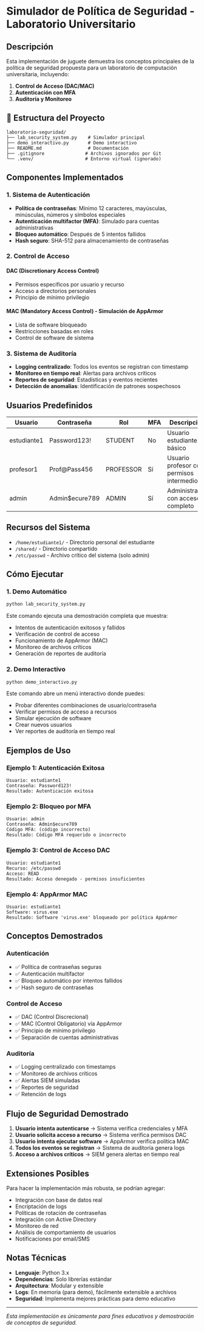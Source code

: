 # Simulador de Política de Seguridad - Laboratorio Universitario

## Descripción

Esta implementación de juguete demuestra los conceptos principales de la política de seguridad propuesta para un laboratorio de computación universitaria, incluyendo:

1. **Control de Acceso (DAC/MAC)**
2. **Autenticación con MFA**
3. **Auditoría y Monitoreo**

## 📁 Estructura del Proyecto

```
laboratorio-seguridad/
├── lab_security_system.py    # Simulador principal
├── demo_interactivo.py       # Demo interactivo
├── README.md                 # Documentación
├── .gitignore               # Archivos ignorados por Git
└── .venv/                   # Entorno virtual (ignorado)
```

## Componentes Implementados

### 1. Sistema de Autenticación

- **Política de contraseñas**: Mínimo 12 caracteres, mayúsculas, minúsculas, números y símbolos especiales
- **Autenticación multifactor (MFA)**: Simulado para cuentas administrativas
- **Bloqueo automático**: Después de 5 intentos fallidos
- **Hash seguro**: SHA-512 para almacenamiento de contraseñas

### 2. Control de Acceso

#### DAC (Discretionary Access Control)
- Permisos específicos por usuario y recurso
- Acceso a directorios personales
- Principio de mínimo privilegio

#### MAC (Mandatory Access Control) - Simulación de AppArmor
- Lista de software bloqueado
- Restricciones basadas en roles
- Control de software de sistema

### 3. Sistema de Auditoría

- **Logging centralizado**: Todos los eventos se registran con timestamp
- **Monitoreo en tiempo real**: Alertas para archivos críticos
- **Reportes de seguridad**: Estadísticas y eventos recientes
- **Detección de anomalías**: Identificación de patrones sospechosos

## Usuarios Predefinidos

| Usuario | Contraseña | Rol | MFA | Descripción |
|---------|------------|-----|-----|-------------|
| estudiante1 | Password123! | STUDENT | No | Usuario estudiante básico |
| profesor1 | Prof@Pass456 | PROFESSOR | Sí | Usuario profesor con permisos intermedios |
| admin | Admin$ecure789 | ADMIN | Sí | Administrador con acceso completo |

## Recursos del Sistema

- `/home/estudiante1/` - Directorio personal del estudiante
- `/shared/` - Directorio compartido
- `/etc/passwd` - Archivo crítico del sistema (solo admin)

## Cómo Ejecutar

### 1. Demo Automático
```bash
python lab_security_system.py
```

Este comando ejecuta una demostración completa que muestra:
- Intentos de autenticación exitosos y fallidos
- Verificación de control de acceso
- Funcionamiento de AppArmor (MAC)
- Monitoreo de archivos críticos
- Generación de reportes de auditoría

### 2. Demo Interactivo
```bash
python demo_interactivo.py
```

Este comando abre un menú interactivo donde puedes:
- Probar diferentes combinaciones de usuario/contraseña
- Verificar permisos de acceso a recursos
- Simular ejecución de software
- Crear nuevos usuarios
- Ver reportes de auditoría en tiempo real

## Ejemplos de Uso

### Ejemplo 1: Autenticación Exitosa
```
Usuario: estudiante1
Contraseña: Password123!
Resultado: Autenticación exitosa
```

### Ejemplo 2: Bloqueo por MFA
```
Usuario: admin
Contraseña: Admin$ecure789
Código MFA: (código incorrecto)
Resultado: Código MFA requerido o incorrecto
```

### Ejemplo 3: Control de Acceso DAC
```
Usuario: estudiante1
Recurso: /etc/passwd
Acceso: READ
Resultado: Acceso denegado - permisos insuficientes
```

### Ejemplo 4: AppArmor MAC
```
Usuario: estudiante1
Software: virus.exe
Resultado: Software 'virus.exe' bloqueado por política AppArmor
```

## Conceptos Demostrados

### Autenticación
- ✅ Política de contraseñas seguras
- ✅ Autenticación multifactor
- ✅ Bloqueo automático por intentos fallidos
- ✅ Hash seguro de contraseñas

### Control de Acceso
- ✅ DAC (Control Discrecional)
- ✅ MAC (Control Obligatorio) vía AppArmor
- ✅ Principio de mínimo privilegio
- ✅ Separación de cuentas administrativas

### Auditoría
- ✅ Logging centralizado con timestamps
- ✅ Monitoreo de archivos críticos
- ✅ Alertas SIEM simuladas
- ✅ Reportes de seguridad
- ✅ Retención de logs

## Flujo de Seguridad Demostrado

1. **Usuario intenta autenticarse** → Sistema verifica credenciales y MFA
2. **Usuario solicita acceso a recurso** → Sistema verifica permisos DAC
3. **Usuario intenta ejecutar software** → AppArmor verifica política MAC
4. **Todos los eventos se registran** → Sistema de auditoría genera logs
5. **Acceso a archivos críticos** → SIEM genera alertas en tiempo real

## Extensiones Posibles

Para hacer la implementación más robusta, se podrían agregar:

- Integración con base de datos real
- Encriptación de logs
- Políticas de rotación de contraseñas
- Integración con Active Directory
- Monitoreo de red
- Análisis de comportamiento de usuarios
- Notificaciones por email/SMS

## Notas Técnicas

- **Lenguaje**: Python 3.x
- **Dependencias**: Solo librerías estándar
- **Arquitectura**: Modular y extensible
- **Logs**: En memoria (para demo), fácilmente extensible a archivos
- **Seguridad**: Implementa mejores prácticas para demo educativo

---

*Esta implementación es únicamente para fines educativos y demostración de conceptos de seguridad.*
